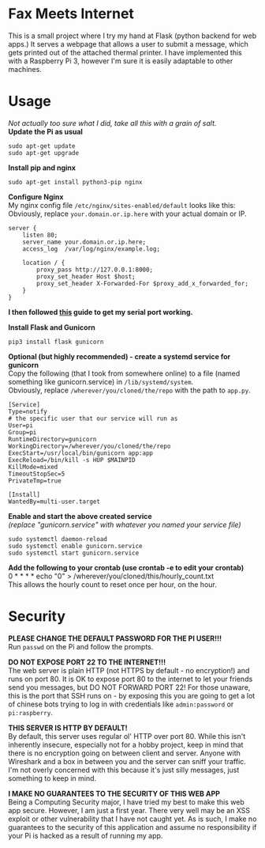 # Fax Meets Internet

This is a small project where I try my hand at Flask (python backend for web apps.) It serves a webpage that allows a user to submit a message, which gets printed out of the attached thermal printer. I have implemented this with a Raspberry Pi 3, however I'm sure it is easily adaptable to other machines.

# Usage

*Not actually too sure what I did, take all this with a grain of salt.*  
**Update the Pi as usual**

    sudo apt-get update
    sudo apt-get upgrade  
**Install pip and nginx**

    sudo apt-get install python3-pip nginx  

**Configure Nginx**  
My nginx config file `/etc/nginx/sites-enabled/default` looks like this:
Obviously, replace `your.domain.or.ip.here` with your actual domain or IP.

    server {
	    listen 80;
	    server_name your.domain.or.ip.here;
	    access_log  /var/log/nginx/example.log;

	    location / {
	        proxy_pass http://127.0.0.1:8000;
	        proxy_set_header Host $host;
	        proxy_set_header X-Forwarded-For $proxy_add_x_forwarded_for;
		}
	}


**I then followed [this](https://howtoraspberrypi.com/enable-port-serial-raspberry-pi/) guide to get my serial port working.**

**Install Flask and Gunicorn**

    pip3 install flask gunicorn
**Optional (but highly recommended) - create a systemd service for gunicorn**  
Copy the following (that I took from somewhere online) to a file (named something like gunicorn.service) in `/lib/systemd/system`.  
Obviously, replace `/wherever/you/cloned/the/repo` with the path to `app.py`.  

    [Service]
    Type=notify
    # the specific user that our service will run as
    User=pi
    Group=pi
    RuntimeDirectory=gunicorn
    WorkingDirectory=/wherever/you/cloned/the/repo
    ExecStart=/usr/local/bin/gunicorn app:app
    ExecReload=/bin/kill -s HUP $MAINPID
    KillMode=mixed
    TimeoutStopSec=5
    PrivateTmp=true
    
    [Install]
    WantedBy=multi-user.target
**Enable and start the above created service**  
*(replace "gunicorn.service" with whatever you named your service file)*  

    sudo systemctl daemon-reload
    sudo systemctl enable gunicorn.service
    sudo systemctl start gunicorn.service  
    
**Add the following to your crontab (use crontab -e to edit your crontab)**  
0 * * * * echo "0" > /wherever/you/cloned/this/hourly_count.txt  
This allows the hourly count to reset once per hour, on the hour.  

# Security
**PLEASE CHANGE THE DEFAULT PASSWORD FOR THE PI USER!!!**  
Run `passwd` on the Pi and follow the prompts.  

**DO NOT EXPOSE PORT 22 TO THE INTERNET!!!**  
The web server is plain HTTP (not HTTPS by default - no encryption!) and runs on port 80. It is OK to expose port 80 to the internet to let your friends send you messages, but DO NOT FORWARD PORT 22! For those unaware, this is the port that SSH runs on - by exposing this you are going to get a lot of chinese bots trying to log in with credentials like `admin:password` or `pi:raspberry`.  

**THIS SERVER IS HTTP BY DEFAULT!**  
By default, this server uses regular ol' HTTP over port 80. While this isn't inherently insecure, especially not for a hobby project, keep in mind that there is no encryption going on between client and server. Anyone with Wireshark and a box in between you and the server can sniff your traffic. I'm not overly concerned with this because it's just silly messages, just something to keep in mind.  

**I MAKE NO GUARANTEES TO THE SECURITY OF THIS WEB APP**  
Being a Computing Security major, I have tried my best to make this web app secure. However, I am just a first year. There very well may be an XSS exploit or other vulnerability that I have not caught yet. As is such, I make no guarantees to the security of this application and assume no responsibility if your Pi is hacked as a result of running my app.
